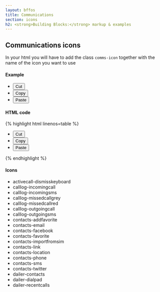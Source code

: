 ```yaml
---
layout: bffos
title: Communications
section: icons
h2: <strong>Building Blocks:</strong> markup & examples
---
```


## Communications icons

In your html you will have to add the class `comms-icon` together with the name of the icon you want to use

<div>
  <h4>Example</h4>
  <section class="example icons">
    <div role="toolbar">
      <ul>
        <li><button class="comms-icon cut">Cut</button></li>
        <li><button class="comms-icon copy">Copy</button></li>
        <li><button class="comms-icon paste">Paste</button></li>
      </ul>
    </div>
  </section>

  <h4>HTML code</h4>
  {% highlight html linenos=table %}<div role="toolbar">
  <ul>
    <li><button class="comms-icon cut">Cut</button></li>
    <li><button class="comms-icon copy">Copy</button></li>
    <li><button class="comms-icon paste">Paste</button></li>
  </ul>
</div>{% endhighlight %}

  <h4>Icons</h4>
  <section class="example icons">
    <ul>
      <li class="comms-icon activecall-dismisskeyboard"><span>activecall-dismisskeyboard</span></li>
      <li class="comms-icon dark calllog-incomingcall"><span>calllog-incomingcall</span></li>
      <li class="comms-icon dark calllog-incomingsms"><span>calllog-incomingsms</span></li>
      <li class="comms-icon dark calllog-missedcallgrey"><span>calllog-missedcallgrey</span></li>
      <li class="comms-icon dark calllog-missedcallred"><span>calllog-missedcallred</span></li>
      <li class="comms-icon dark calllog-outgoingcall"><span>calllog-outgoingcall</span></li>
      <li class="comms-icon dark calllog-outgoingsms"><span>calllog-outgoingsms</span></li>
      <li class="comms-icon contacts-addfavorite"><span>contacts-addfavorite</span></li>
      <li class="comms-icon contacts-email"><span>contacts-email</span></li>
      <li class="comms-icon contacts-facebook"><span>contacts-facebook</span></li>
      <li class="comms-icon contacts-favorite"><span>contacts-favorite</span></li>
      <li class="comms-icon contacts-importfromsim"><span>contacts-importfromsim</span></li>
      <li class="comms-icon contacts-link"><span>contacts-link</span></li>
      <li class="comms-icon contacts-location"><span>contacts-location</span></li>
      <li class="comms-icon contacts-phone"><span>contacts-phone</span></li>
      <li class="comms-icon contacts-sms"><span>contacts-sms</span></li>
      <li class="comms-icon contacts-twitter"><span>contacts-twitter</span></li>
      <li class="comms-icon dailer-contacts"><span>dailer-contacts</span></li>
      <li class="comms-icon dailer-dialpad"><span>dailer-dialpad</span></li>
      <li class="comms-icon dailer-recentcalls"><span>dailer-recentcalls</span></li>
    </ul>
  </section>
</div>

